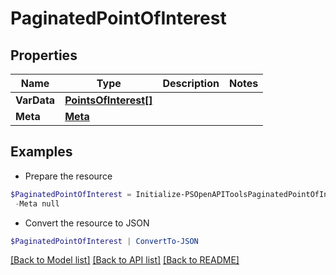 # PaginatedPointOfInterest
## Properties

Name | Type | Description | Notes
------------ | ------------- | ------------- | -------------
**VarData** | [**PointsOfInterest[]**](PointsOfInterest.md) |  | 
**Meta** | [**Meta**](Meta.md) |  | 

## Examples

- Prepare the resource
```powershell
$PaginatedPointOfInterest = Initialize-PSOpenAPIToolsPaginatedPointOfInterest  -VarData null `
 -Meta null
```

- Convert the resource to JSON
```powershell
$PaginatedPointOfInterest | ConvertTo-JSON
```

[[Back to Model list]](../README.md#documentation-for-models) [[Back to API list]](../README.md#documentation-for-api-endpoints) [[Back to README]](../README.md)


